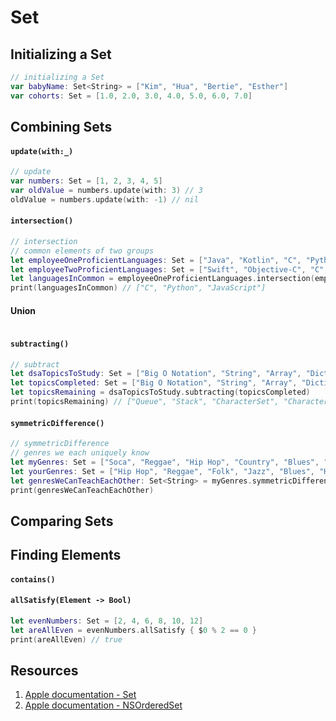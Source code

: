 # Set

## Initializing a Set
```swift 
// initializing a Set
var babyName: Set<String> = ["Kim", "Hua", "Bertie", "Esther"]
var cohorts: Set = [1.0, 2.0, 3.0, 4.0, 5.0, 6.0, 7.0]
```

## Combining Sets

#### `update(with:_)`

```swift 
// update
var numbers: Set = [1, 2, 3, 4, 5]
var oldValue = numbers.update(with: 3) // 3
oldValue = numbers.update(with: -1) // nil
```

#### `intersection()`

```swift 
// intersection
// common elements of two groups
let employeeOneProficientLanguages: Set = ["Java", "Kotlin", "C", "Python", "SQL", "Go", "Dart", "JavaScript"]
let employeeTwoProficientLanguages: Set = ["Swift", "Objective-C", "C", "Python", "JavaScript"]
let languagesInCommon = employeeOneProficientLanguages.intersection(employeeTwoProficientLanguages)
print(languagesInCommon) // ["C", "Python", "JavaScript"]
```

#### Union 

```swift 
```

#### `subtracting()`

```swift 
// subtract
let dsaTopicsToStudy: Set = ["Big O Notation", "String", "Array", "Dictionary", "Set", "Character", "CharacterSet", "Stack", "Queue", "Linked List"]
let topicsCompleted: Set = ["Big O Notation", "String", "Array", "Dictionary", "Linked List"]
let topicsRemaining = dsaTopicsToStudy.subtracting(topicsCompleted)
print(topicsRemaining) // ["Queue", "Stack", "CharacterSet", "Character", "Set"]
```

#### `symmetricDifference()`

```swift 
// symmetricDifference
// genres we each uniquely know
let myGenres: Set = ["Soca", "Reggae", "Hip Hop", "Country", "Blues", "Jazz", "Funk", "Zouk"]
let yourGenres: Set = ["Hip Hop", "Reggae", "Folk", "Jazz", "Blues", "Hi-Life", "Techno", "House"]
let genresWeCanTeachEachOther: Set<String> = myGenres.symmetricDifference(yourGenres)
print(genresWeCanTeachEachOther)
```

## Comparing Sets

#### 

## Finding Elements 

#### `contains()`

#### `allSatisfy(Element -> Bool)`

```swift 
let evenNumbers: Set = [2, 4, 6, 8, 10, 12]
let areAllEven = evenNumbers.allSatisfy { $0 % 2 == 0 }
print(areAllEven) // true
```

## Resources 

1. [Apple documentation - Set](https://developer.apple.com/documentation/foundation/set)
2. [Apple documentation - NSOrderedSet](https://developer.apple.com/documentation/foundation/nsorderedset)
